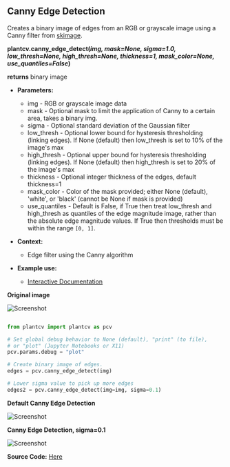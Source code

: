 ## Canny Edge Detection

Creates a binary image of edges from an RGB or grayscale image using a Canny filter from [skimage](http://scikit-image.org/docs/dev/index.html).


**plantcv.canny_edge_detect(*img, mask=None, sigma=1.0, low_thresh=None, high_thresh=None, thickness=1, mask_color=None, use_quantiles=False*)**

**returns** binary image

- **Parameters:**
    - img - RGB or grayscale image data
    - mask - Optional mask to limit the application of Canny to a certain area, takes a binary img.
    - sigma - Optional standard deviation of the Gaussian filter
    - low_thresh - Optional lower bound for hysteresis thresholding (linking edges). If None (default) then low_thresh is set to
                   10% of the image's max
    - high_thresh - Optional upper bound for hysteresis thresholding (linking edges). If None (default) then high_thresh is set
                    to 20% of the image's max
    - thickness - Optional integer thickness of the edges, default thickness=1
    - mask_color - Color of the mask provided; either None (default), 'white', or 'black' (cannot be None if mask is provided)
    - use_quantiles - Default is False, if True then treat low_thresh and high_thresh as quantiles of the edge magnitude
                    image, rather than the absolute edge magnitude values. If True then thresholds must be within the range `[0, 1]`.

- **Context:**
    - Edge filter using the Canny algorithm
- **Example use:**
    - [Interactive Documentation](https://mybinder.org/v2/gh/danforthcenter/plantcv-binder.git/master?filepath=notebooks%2Fthreshold.ipynb)

**Original image**

![Screenshot](img/documentation_images/canny_edge_detect/original_image.jpg)

```python

from plantcv import plantcv as pcv

# Set global debug behavior to None (default), "print" (to file), 
# or "plot" (Jupyter Notebooks or X11)
pcv.params.debug = "plot"

# Create binary image of edges.
edges = pcv.canny_edge_detect(img)

# Lower sigma value to pick up more edges
edges2 = pcv.canny_edge_detect(img=img, sigma=0.1)

```


**Default Canny Edge Detection**

![Screenshot](img/documentation_images/canny_edge_detect/edges.jpg)

**Canny Edge Detection, sigma=0.1**

![Screenshot](img/documentation_images/canny_edge_detect/edges_lowsigma.jpg)



**Source Code:** [Here](https://github.com/danforthcenter/plantcv/blob/main/plantcv/plantcv/canny_edge_detect.py)

